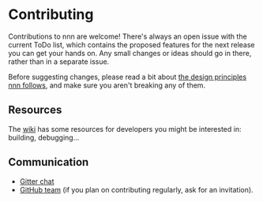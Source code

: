 # Contributing
Contributions to nnn are welcome! There's always an open issue with the current ToDo list, which contains the proposed features for the next release you can get your hands on. Any small changes or ideas should go in there, rather than in a separate issue.

Before suggesting changes, please read a bit about [the design principles nnn follows](https://github.com/jarun/nnn/wiki#design), and make sure you aren't breaking any of them.

## Resources
The [wiki](https://github.com/jarun/nnn/wiki/Developer-guides) has some resources for developers you might be interested in: building, debugging...

## Communication
* [Gitter chat](https://gitter.im/jarun/nnn)
* [GitHub team](https://github.com/nnn-devs) (if you plan on contributing regularly, ask for an invitation).
